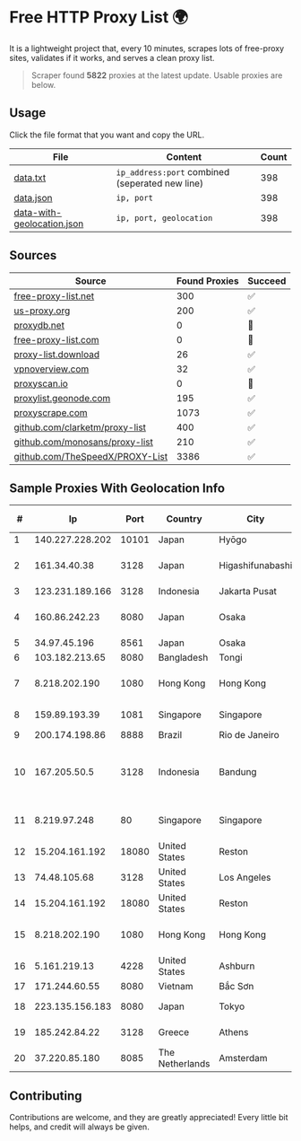 
# Free HTTP Proxy List 🌍

It is a lightweight project that, every 10 minutes, scrapes lots of free-proxy sites, validates if it works, and serves a clean proxy list.


> Scraper found **5822** proxies at the latest update. Usable proxies are below.

## Usage

Click the file format that you want and copy the URL.


|File|Content|Count|
|----|-------|-----|
|[data.txt](https://raw.githubusercontent.com/themiralay/Proxy-List-World/master/data.txt)|`ip_address:port` combined (seperated new line)|398|
|[data.json](https://raw.githubusercontent.com/themiralay/Proxy-List-World/master/data.json)|`ip, port`|398|
|[data-with-geolocation.json](https://raw.githubusercontent.com/themiralay/Proxy-List-World/master/data-with-geolocation.json)|`ip, port, geolocation`|398|

## Sources

|Source|Found Proxies|Succeed|
|------|-------------|-------|
|[free-proxy-list.net](https://free-proxy-list.net)|300|✅|
|[us-proxy.org](https://www.us-proxy.org)|200|✅|
|[proxydb.net](http://proxydb.net)|0|🚫|
|[free-proxy-list.com](https://free-proxy-list.com/?page=&port=&type%5B%5D=http&type%5B%5D=https&up_time=0&search=Search)|0|🚫|
|[proxy-list.download](https://www.proxy-list.download/HTTP)|26|✅|
|[vpnoverview.com](https://vpnoverview.com/privacy/anonymous-browsing/free-proxy-servers)|32|✅|
|[proxyscan.io](https://www.proxyscan.io)|0|🚫|
|[proxylist.geonode.com](https://proxylist.geonode.com/api/proxy-list?limit=300&page=1&sort_by=lastChecked&sort_type=desc&protocols=http,https)|195|✅|
|[proxyscrape.com](https://api.proxyscrape.com/v2/?request=displayproxies&protocol=http&timeout=10000&country=all&ssl=all&anonymity=all)|1073|✅|
|[github.com/clarketm/proxy-list](https://raw.githubusercontent.com/clarketm/proxy-list/master/proxy-list-raw.txt)|400|✅|
|[github.com/monosans/proxy-list](https://raw.githubusercontent.com/monosans/proxy-list/main/proxies/http.txt)|210|✅|
|[github.com/TheSpeedX/PROXY-List](https://raw.githubusercontent.com/TheSpeedX/PROXY-List/master/http.txt)|3386|✅|


## Sample Proxies With Geolocation Info

|#|Ip|Port|Country|City|Internet Service Provider|
|-|--|----|-------|----|-------------------------|
|1|140.227.228.202|10101|Japan|Hyōgo|InfoSphere|
|2|161.34.40.38|3128|Japan|Higashifunabashi|NTT PC Communications, Inc.|
|3|123.231.189.166|3128|Indonesia|Jakarta Pusat|LINTASARTA|
|4|160.86.242.23|8080|Japan|Osaka|Sony Network Communications Inc|
|5|34.97.45.196|8561|Japan|Osaka|Google LLC|
|6|103.182.213.65|8080|Bangladesh|Tongi|Md Ibrahim|
|7|8.218.202.190|1080|Hong Kong|Hong Kong|Alibaba (US) Technology Co., Ltd.|
|8|159.89.193.39|1081|Singapore|Singapore|DigitalOcean, LLC|
|9|200.174.198.86|8888|Brazil|Rio de Janeiro|Claro S.A|
|10|167.205.50.5|3128|Indonesia|Bandung|Institut Teknologi Bandung Jl. Ganesha 10 Bandung 40132 INDONESIA|
|11|8.219.97.248|80|Singapore|Singapore|Alibaba (US) Technology Co., Ltd.|
|12|15.204.161.192|18080|United States|Reston|OVH SAS|
|13|74.48.105.68|3128|United States|Los Angeles|Multacom Corporation|
|14|15.204.161.192|18080|United States|Reston|OVH SAS|
|15|8.218.202.190|1080|Hong Kong|Hong Kong|Alibaba (US) Technology Co., Ltd.|
|16|5.161.219.13|4228|United States|Ashburn|Hetzner Online GmbH|
|17|171.244.60.55|8080|Vietnam|Bắc Sơn|VIETEL|
|18|223.135.156.183|8080|Japan|Tokyo|So-net Corporation|
|19|185.242.84.22|3128|Greece|Athens|Stark Industries Solutions LTD|
|20|37.220.85.180|8085|The Netherlands|Amsterdam|TimeWeb Ltd.|



## Contributing

Contributions are welcome, and they are greatly appreciated! Every
little bit helps, and credit will always be given.

